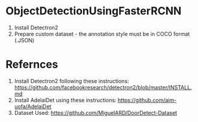 # ObjectDetectionUsingFasterRCNN
1. Install Detectron2
2. Prepare custom dataset - the annotation style must be in COCO format (.JSON)



# Refernces
1. Install Detectron2 following these instructions: https://github.com/facebookresearch/detectron2/blob/master/INSTALL.md
2. Install AdelaiDet using these instructions: https://github.com/aim-uofa/AdelaiDet
3. Dataset Used: https://github.com/MiguelARD/DoorDetect-Dataset
